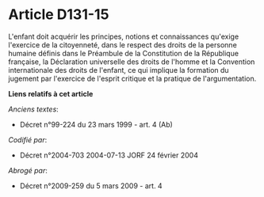 # Article D131-15

L'enfant doit acquérir les principes, notions et connaissances qu'exige l'exercice de la citoyenneté, dans le respect des
droits de la personne humaine définis dans le Préambule de la Constitution de la République française, la Déclaration
universelle des droits de l'homme et la Convention internationale des droits de l'enfant, ce qui implique la formation du
jugement par l'exercice de l'esprit critique et la pratique de l'argumentation.

**Liens relatifs à cet article**

_Anciens textes_:

  - Décret n°99-224 du 23 mars 1999 - art. 4 (Ab)

_Codifié par_:

  - Décret n°2004-703 2004-07-13 JORF 24 février 2004

_Abrogé par_:

  - Décret n°2009-259 du 5 mars 2009 - art. 4
